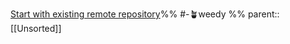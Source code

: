 [Start with existing remote repository](https://publish.obsidian.md/git-doc/Getting+Started#Start+with+existing+remote+repository)%% #-🪴weedy %%
parent:: [[Unsorted]]